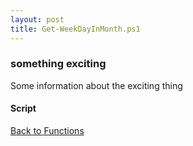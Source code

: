 ```yaml
---
layout: post
title: Get-WeekDayInMonth.ps1
---
```


### something exciting

Some information about the exciting thing

#### Script

<script src="https://gist-it.appspot.com/github.com/BanterBoy/scripts-blog/blob/master/PowerShell/functions/time/Get-WeekDayInMonth.ps1"></script>

<a href="/menu/_pages/functions.html">Back to Functions</a>
